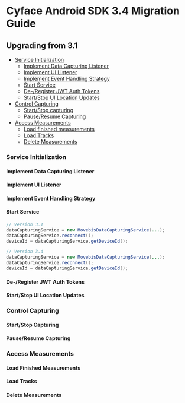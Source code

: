 # Cyface Android SDK 3.4 Migration Guide

## Upgrading from 3.1

- [Service Initialization](#service-initialization)
	- [Implement Data Capturing Listener](#implement-data-capturing-listener)
	- [Implement UI Listener](#implement-ui-listener)
	- [Implement Event Handling Strategy](#implement-event-handling-strategy)
	- [Start Service](#start-service)
	- [De-/Register JWT Auth Tokens](#de-register-jwt-auth-tokens)
	- [Start/Stop UI Location Updates](#start-stop-ui-location-updates)
- [Control Capturing](#control-capturing)
	- [Start/Stop capturing](#start-stop-capturing)
	- [Pause/Resume Capturing](#pause-resume-capturing)
- [Access Measurements](#access-measurements)
	- [Load finished measurements](#load-finished-measurements)
	- [Load Tracks](#load-tracks)
	- [Delete Measurements](#delete-measurements)

### Service Initialization

#### Implement Data Capturing Listener

#### Implement UI Listener

#### Implement Event Handling Strategy

#### Start Service

```java
// Version 3.1
dataCapturingService = new MovebisDataCapturingService(...);
dataCapturingService.reconnect();
deviceId = dataCapturingService.getDeviceId();

// Version 3.4
dataCapturingService = new MovebisDataCapturingService(...);
dataCapturingService.reconnect();
deviceId = dataCapturingService.getDeviceId();
```

#### De-/Register JWT Auth Tokens

#### Start/Stop UI Location Updates

### Control Capturing

#### Start/Stop Capturing

#### Pause/Resume Capturing

### Access Measurements

#### Load Finished Measurements

#### Load Tracks 

#### Delete Measurements

